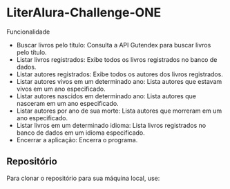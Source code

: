 ﻿# LiterAlura-Challenge-ONE

Funcionalidade

* Buscar livros pelo título: Consulta a API Gutendex para buscar livros pelo título.
* Listar livros registrados: Exibe todos os livros registrados no banco de dados.
* Listar autores registrados: Exibe todos os autores dos livros registrados.
* Listar autores vivos em um determinado ano: Lista autores que estavam vivos em um ano especificado.
* Listar autores nascidos em determinado ano: Lista autores que nasceram em um ano especificado.
* Listar autores por ano de sua morte: Lista autores que morreram em um ano especificado.
* Listar livros em um determinado idioma: Lista livros registrados no banco de dados em um idioma especificado.
* Encerrar a aplicação: Encerra o programa.

## Repositório

Para clonar o repositório para sua máquina local, use:

```bash
